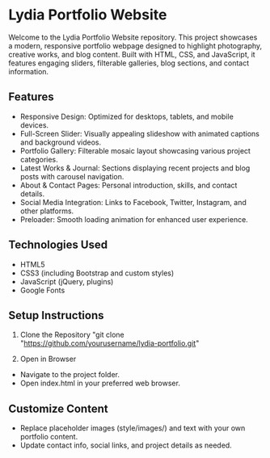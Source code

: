 # Lydia Portfolio Website

Welcome to the Lydia Portfolio Website repository. This project showcases a modern, responsive portfolio webpage designed to highlight photography, creative works, and blog content. Built with HTML, CSS, and JavaScript, it features engaging sliders, filterable galleries, blog sections, and contact information.

## Features

- Responsive Design: Optimized for desktops, tablets, and mobile devices.
- Full-Screen Slider: Visually appealing slideshow with animated captions and background videos.
- Portfolio Gallery: Filterable mosaic layout showcasing various project categories.
- Latest Works & Journal: Sections displaying recent projects and blog posts with carousel navigation.
- About & Contact Pages: Personal introduction, skills, and contact details.
- Social Media Integration: Links to Facebook, Twitter, Instagram, and other platforms.
- Preloader: Smooth loading animation for enhanced user experience.

## Technologies Used

- HTML5
- CSS3 (including Bootstrap and custom styles)
- JavaScript (jQuery, plugins)
- Google Fonts

## Setup Instructions

1. Clone the Repository
   "git clone "https://github.com/yourusername/lydia-portfolio.git"

2. Open in Browser

- Navigate to the project folder.
- Open index.html in your preferred web browser.

## Customize Content

- Replace placeholder images (style/images/) and text with your own portfolio content.
- Update contact info, social links, and project details as needed.
